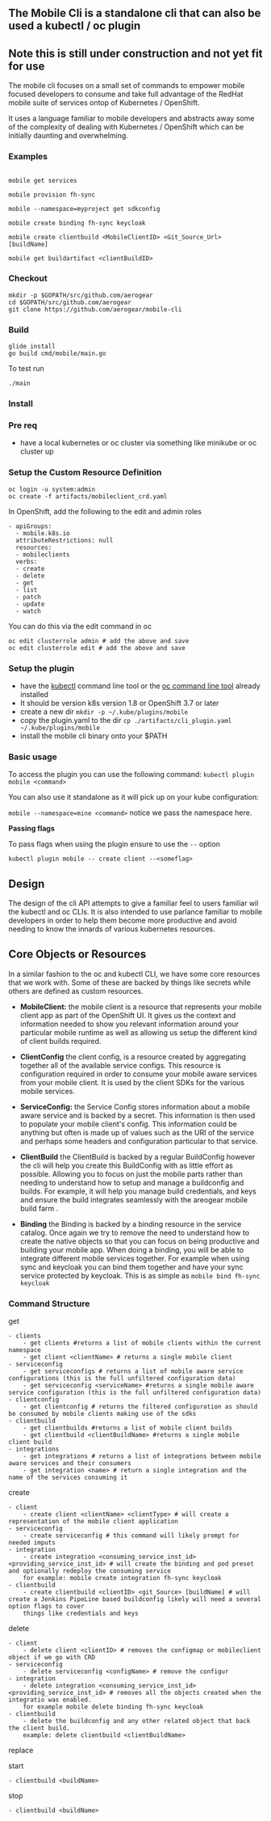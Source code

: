 ## The Mobile Cli is a standalone cli that can also be used a kubectl / oc plugin

## Note this is still under construction and not yet fit for use

The mobile cli focuses on a small set of commands to empower mobile focused developers to consume and take full advantage of the RedHat mobile suite
of services ontop of Kubernetes / OpenShift. 

It uses a language familiar to mobile developers and abstracts away some of the complexity of dealing with Kubernetes / OpenShift which can be 
initially daunting and overwhelming.

### Examples
```

mobile get services

mobile provision fh-sync

mobile --namespace=myproject get sdkconfig

mobile create binding fh-sync keycloak

mobile create clientbuild <MobileClientID> <Git_Source_Url> [buildName]

mobile get buildartifact <clientBuildID> 

``` 
### Checkout 

```
mkdir -p $GOPATH/src/github.com/aerogear
cd $GOPATH/src/github.com/aerogear
git clone https://github.com/aerogear/mobile-cli
```

### Build 

```
glide install
go build cmd/mobile/main.go
```
To test run

```
./main
```

### Install

### Pre req

- have a local kubernetes or oc cluster via something like minikube or oc cluster up

### Setup the Custom Resource Definition

```
oc login -u system:admin
oc create -f artifacts/mobileclient_crd.yaml

```

In OpenShift, add the following to the edit and admin roles

``` 
- apiGroups:
  - mobile.k8s.io
  attributeRestrictions: null
  resources:
  - mobileclients
  verbs:
  - create
  - delete
  - get
  - list
  - patch
  - update
  - watch
```
You can do this via the edit command in oc
```
oc edit clusterrole admin # add the above and save
oc edit clusterrole edit # add the above and save
```

### Setup the plugin

- have the [kubectl](https://kubernetes.io/docs/tasks/tools/install-kubectl/) command line tool or the [oc command line tool](https://docs.openshift.org/latest/cli_reference/get_started_cli.html#installing-the-cli) already installed
- It should be version k8s version 1.8 or OpenShift 3.7 or later
- create a new dir ```mkdir -p ~/.kube/plugins/mobile```  
- copy the plugin.yaml to the dir ```cp ./artifacts/cli_plugin.yaml ~/.kube/plugins/mobile```
- install the mobile cli binary onto your $PATH

### Basic usage

To access the plugin you can use the following command:
```kubectl plugin mobile <command>```

You can also use it standalone as it will pick up on your kube configuration:

```mobile --namespace=mine <command>``` notice we pass the namespace here.

**Passing flags**

To pass flags when using the plugin ensure to use the ```--``` option 

```kubectl plugin mobile -- create client --<someflag> ```


## Design
The design of the cli API attempts to give a familiar feel to users familiar wil the kubectl and oc CLIs. 
It is also intended to use parlance familiar to mobile developers in order to help them become more productive
and avoid needing to know the innards of various kubernetes resources.

## Core Objects or Resources

In a similar fashion to the oc and kubectl CLI, we have some core resources that we work with. Some of these are backed by things like secrets while others are
defined as custom resources.

- **MobileClient:** the mobile client is a resource that represents your mobile client app as part of the OpenShift UI. It gives us the context and information needed to show you relevant information
around your particular mobile runtime as well as allowing us setup the different kind of client builds required.

- **ClientConfig** the client config, is a resource created by aggregating together all of the available service configs. This resource is configuration
required in order to consume your mobile aware services from your mobile client. It is used by the client SDKs for the various mobile services.

-  **ServiceConfig:** the Service Config stores information about a mobile aware service and is backed by a secret. This information is then used to populate your mobile client's config.
This information could be anything but often is made up of values such as the URI of the service and perhaps some headers and configuration particular to that service.

- **ClientBuild** the ClientBuild is backed by a regular BuildConfig however the cli will help you create this BuildConfig with as little effort as possible. Allowing you to focus on
just the mobile parts rather than needing to understand how to setup and manage a buildconfig and builds. For example, it will help you manage build credentials, and keys and ensure the build integrates
seamlessly with the areogear mobile build farm .

- **Binding** the Binding is backed by a binding resource in the service catalog. Once again we try to remove the need to understand how to create the
native objects so that you can focus on being productive and building your mobile app. When doing a binding, you will be able to integrate different
mobile services together. For example when using sync and keycloak you can bind them together and have your sync service protected by keycloak. This is as simple as
```mobile bind fh-sync keycloak```

### Command Structure

get 
    
    - clients
        - get clients #returns a list of mobile clients within the current namespace
        - get client <clientName> # returns a single mobile client
    - serviceconfig
        - get serviceconfigs # returns a list of mobile aware service configurations (this is the full unfiltered configuration data)
        - get serviceconfig <serviceName> #returns a single mobile aware service configuration (this is the full unfiltered configuration data) 
    - clientconfig
        - get clientconfig # returns the filtered configuration as should be consumed by mobile clients making use of the sdks 
    - clientbuild
        - get clientbuilds #returns a list of mobile client builds
        - get clientbuild <clientBuildName> #returns a single mobile client build
    - integrations   
        - get integrations # returns a list of integrations between mobile aware services and their consumers
        - get integration <name> # return a single integration and the name of the services consuming it
    
    
create 
    
    - client
        - create client <clientName> <clientType> # will create a representation of the mobile client application
    - serviceconfig
        - create serviceconfig # this command will likely prompt for needed imputs    
    - integration
        - create integration <consuming_service_inst_id> <providing_service_inst_id> # will create the binding and pod preset and optionally redeploy the consuming service
        for example: mobile create integration fh-sync keycloak 
    - clientbuild
        - create clientbuild <clientID> <git_Source> [buildName] # will create a Jenkins PipeLine based buildconfig likely will need a several option flags to cover
        things like credentials and keys
    
delete

    - client
        - delete client <clientID> # removes the configmap or mobileclient object if we go with CRD
    - serviceconfig
        - delete serviceconfig <configName> # remove the configur        
    - integration
        - delete integration <consuming_service_inst_id> <providing_service_inst_id> # removes all the objects created when the integratio was enabled. 
        for example mobile delete binding fh-sync keycloak
    - clientbuild
        - delete the buildconfig and any other related object that back the client build.
        example: delete clientbuild <clientBuildName>    

replace


start

    - clientbuild <buildName>
    

stop

    - clientbuild <buildName>
                    
